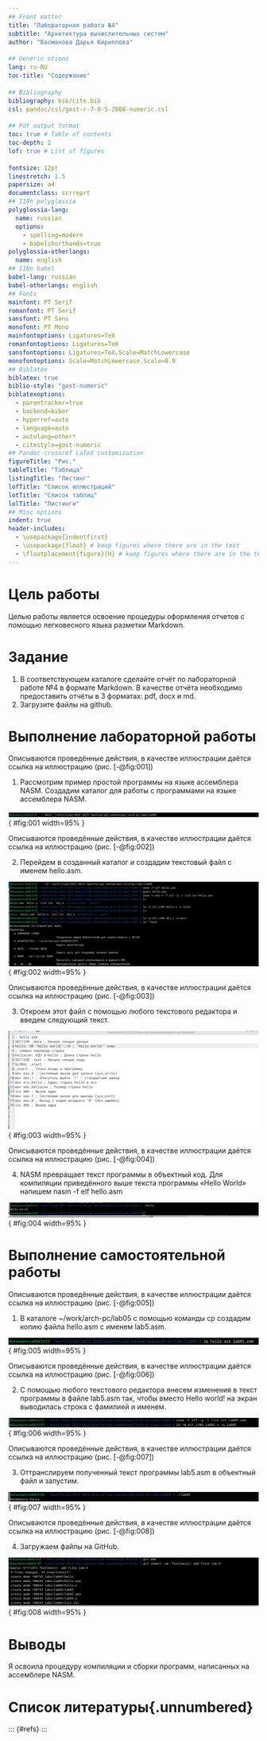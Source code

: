 ```yaml
---
## Front matter
title: "Лабораторная работа №4"
subtitle: "Архитектура вычислительных систем"
author: "Басманова Дарья Кириллова"

## Generic otions
lang: ru-RU
toc-title: "Содержание"

## Bibliography
bibliography: bib/cite.bib
csl: pandoc/csl/gost-r-7-0-5-2008-numeric.csl

## Pdf output format
toc: true # Table of contents
toc-depth: 2
lof: true # List of figures

fontsize: 12pt
linestretch: 1.5
papersize: a4
documentclass: scrreprt
## I18n polyglossia
polyglossia-lang:
  name: russian
  options:
	- spelling=modern
	- babelshorthands=true
polyglossia-otherlangs:
  name: english
## I18n babel
babel-lang: russian
babel-otherlangs: english
## Fonts
mainfont: PT Serif
romanfont: PT Serif
sansfont: PT Sans
monofont: PT Mono
mainfontoptions: Ligatures=TeX
romanfontoptions: Ligatures=TeX
sansfontoptions: Ligatures=TeX,Scale=MatchLowercase
monofontoptions: Scale=MatchLowercase,Scale=0.9
## Biblatex
biblatex: true
biblio-style: "gost-numeric"
biblatexoptions:
  - parentracker=true
  - backend=biber
  - hyperref=auto
  - language=auto
  - autolang=other*
  - citestyle=gost-numeric
## Pandoc-crossref LaTeX customization
figureTitle: "Рис."
tableTitle: "Таблица"
listingTitle: "Листинг"
lofTitle: "Список иллюстраций"
lotTitle: "Список таблиц"
lolTitle: "Листинги"
## Misc options
indent: true
header-includes:
  - \usepackage{indentfirst}
  - \usepackage{float} # keep figures where there are in the text
  - \floatplacement{figure}{H} # keep figures where there are in the text
---
```


# Цель работы

Целью работы является освоение процедуры оформления отчетов с помощью
легковесного языка разметки Markdown.

# Задание

1. В соответствующем каталоге сделайте отчёт по лабораторной работе №4 
в формате Markdown. В качестве отчёта необходимо предоставить отчёты
в 3 форматах: pdf, docx и md.
2. Загрузите файлы на github.



# Выполнение лабораторной работы

Описываются проведённые действия, в качестве иллюстрации даётся ссылка на иллюстрацию (рис. [-@fig:001])

1) Рассмотрим пример простой программы на языке ассемблера NASM. 
Создадим каталог для работы с программами на языке ассемблера NASM.

![1.png](image/1.png){ #fig:001 width=95% }

Описываются проведённые действия, в качестве иллюстрации даётся ссылка на иллюстрацию (рис. [-@fig:002])

2) Перейдем в созданный каталог и создадим текстовый файл с именем hello.asm. 

![2.png](image/2.png){ #fig:002 width=95% } 

Описываются проведённые действия, в качестве иллюстрации даётся ссылка на иллюстрацию (рис. [-@fig:003])

3) Откроем этот файл с помощью любого текстового редактора и введем следующий текст.

![3.png](image/3.png){ #fig:003 width=95% } 

Описываются проведённые действия, в качестве иллюстрации даётся ссылка на иллюстрацию (рис. [-@fig:004])

4) NASM превращает текст программы в объектный код. Для компиляции приведённого выше текста программы «Hello World» напишем nasm -f elf hello.asm 

![4.png](image/4.png){ #fig:004 width=95% } 

# Выполнение самостоятельной работы

Описываются проведённые действия, в качестве иллюстрации даётся ссылка на иллюстрацию (рис. [-@fig:005])

1) В каталоге ~/work/arch-pc/lab05 с помощью команды cp создадим копию файла hello.asm с именем lab5.asm.

![5.png](image/5.png){ #fig:005 width=95% }

Описываются проведённые действия, в качестве иллюстрации даётся ссылка на иллюстрацию (рис. [-@fig:006])

2) С помощью любого текстового редактора внесем изменения в текст программы в файле lab5.asm так, чтобы вместо Hello world! на экран выводилась строка с фамилией и именем.

![6.png](image/6.png){ #fig:006 width=95% }

Описываются проведённые действия, в качестве иллюстрации даётся ссылка на иллюстрацию (рис. [-@fig:007])

3) Оттранслируем полученный текст программы lab5.asm в объектный файл и запустим. 

![7.png](image/7.png){ #fig:007 width=95% }

Описываются проведённые действия, в качестве иллюстрации даётся ссылка на иллюстрацию (рис. [-@fig:008])

4) Загружаем файлы на GitHub. 

![8.png](image/8.png){ #fig:008 width=95% }

# Выводы

Я освоила процедуру компиляции и сборки программ, написанных на ассемблере NASM.

# Список литературы{.unnumbered}

::: {#refs}
:::
